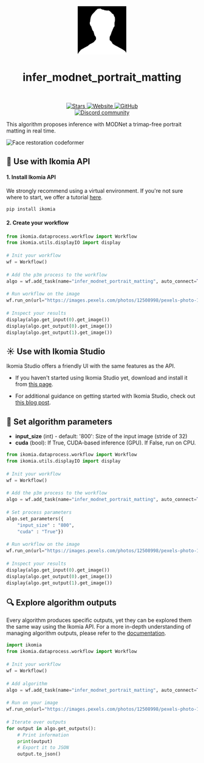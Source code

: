 <div align="center">
  <img src="https://raw.githubusercontent.com/Ikomia-hub/infer_modnet_portrait_matting/main/icons/icon.png" alt="Algorithm icon">
  <h1 align="center">infer_modnet_portrait_matting</h1>
</div>
<br />
<p align="center">
    <a href="https://github.com/Ikomia-hub/infer_modnet_portrait_matting">
        <img alt="Stars" src="https://img.shields.io/github/stars/Ikomia-hub/infer_modnet_portrait_matting">
    </a>
    <a href="https://app.ikomia.ai/hub/">
        <img alt="Website" src="https://img.shields.io/website/http/app.ikomia.ai/en.svg?down_color=red&down_message=offline&up_message=online">
    </a>
    <a href="https://github.com/Ikomia-hub/infer_modnet_portrait_matting/blob/main/LICENSE.md">
        <img alt="GitHub" src="https://img.shields.io/github/license/Ikomia-hub/infer_modnet_portrait_matting.svg?color=blue">
    </a>    
    <br>
    <a href="https://discord.com/invite/82Tnw9UGGc">
        <img alt="Discord community" src="https://img.shields.io/badge/Discord-white?style=social&logo=discord">
    </a> 
</p>

This algorithm proposes inference with MODNet a trimap-free portrait matting in real time.

![Face restoration codeformer](https://raw.githubusercontent.com/ZHKKKe/MODNet/develop/doc/gif/image_matting_demo.gif)

## :rocket: Use with Ikomia API

#### 1. Install Ikomia API 

We strongly recommend using a virtual environment. If you're not sure where to start, we offer a tutorial [here](https://www.ikomia.ai/blog/a-step-by-step-guide-to-creating-virtual-environments-in-python).

```sh
pip install ikomia
```

#### 2. Create your workflow

```python
from ikomia.dataprocess.workflow import Workflow
from ikomia.utils.displayIO import display

# Init your workflow
wf = Workflow()    

# Add the p3m process to the workflow
algo = wf.add_task(name="infer_modnet_portrait_matting", auto_connect=True)

# Run workflow on the image
wf.run_on(url="https://images.pexels.com/photos/12508998/pexels-photo-12508998.jpeg")

# Inspect your results
display(algo.get_input(0).get_image())
display(algo.get_output(0).get_image())
display(algo.get_output(1).get_image())
```

## :sunny: Use with Ikomia Studio

Ikomia Studio offers a friendly UI with the same features as the API.

- If you haven't started using Ikomia Studio yet, download and install it from [this page](https://www.ikomia.ai/studio).

- For additional guidance on getting started with Ikomia Studio, check out [this blog post](https://www.ikomia.ai/blog/how-to-get-started-with-ikomia-studio).

## :pencil: Set algorithm parameters
- **input_size** (int) - default: '800': Size of the input image (stride of 32)
- **cuda** (bool): If True, CUDA-based inference (GPU). If False, run on CPU.

```python
from ikomia.dataprocess.workflow import Workflow
from ikomia.utils.displayIO import display

# Init your workflow
wf = Workflow()    

# Add the p3m process to the workflow
algo = wf.add_task(name="infer_modnet_portrait_matting", auto_connect=True)

# Set process parameters
algo.set_parameters({
    "input_size" : "800",
    "cuda" : "True"})

# Run workflow on the image
wf.run_on(url="https://images.pexels.com/photos/12508998/pexels-photo-12508998.jpeg")

# Inspect your results
display(algo.get_input(0).get_image())
display(algo.get_output(0).get_image())
display(algo.get_output(1).get_image())
```

## :mag: Explore algorithm outputs

Every algorithm produces specific outputs, yet they can be explored them the same way using the Ikomia API. For a more in-depth understanding of managing algorithm outputs, please refer to the [documentation](https://ikomia-dev.github.io/python-api-documentation/advanced_guide/IO_management.html).

```python
import ikomia
from ikomia.dataprocess.workflow import Workflow

# Init your workflow
wf = Workflow()

# Add algorithm
algo = wf.add_task(name="infer_modnet_portrait_matting", auto_connect=True)

# Run on your image  
wf.run_on(url="https://images.pexels.com/photos/12508998/pexels-photo-12508998.jpeg")

# Iterate over outputs
for output in algo.get_outputs():
    # Print information
    print(output)
    # Export it to JSON
    output.to_json()
```

